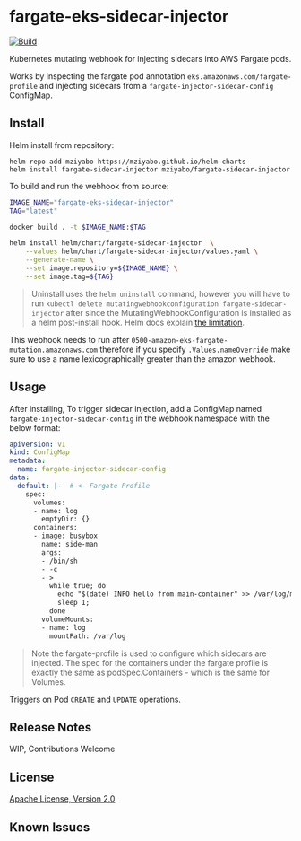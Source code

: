 # fargate-eks-sidecar-injector

[![Build](https://github.com/mziyabo/fargate-eks-sidecar-injector/actions/workflows/build.yaml/badge.svg)](https://github.com/mziyabo/fargate-eks-sidecar-injector/actions/workflows/build.yaml)

Kubernetes mutating webhook for injecting sidecars into AWS Fargate pods.


Works by inspecting the fargate pod annotation `eks.amazonaws.com/fargate-profile` and injecting sidecars from a `fargate-injector-sidecar-config` ConfigMap.

## Install

Helm install from repository:

```
helm repo add mziyabo https://mziyabo.github.io/helm-charts
helm install fargate-sidecar-injector mziyabo/fargate-sidecar-injector 
```

To build and run the webhook from source:

```bash
IMAGE_NAME="fargate-eks-sidecar-injector"
TAG="latest"

docker build . -t $IMAGE_NAME:$TAG

helm install helm/chart/fargate-sidecar-injector  \
    --values helm/chart/fargate-sidecar-injector/values.yaml \
    --generate-name \
    --set image.repository=${IMAGE_NAME} \
    --set image.tag=${TAG}
```

> Uninstall uses the `helm uninstall` command, however you will have to run `kubectl delete mutatingwebhookconfiguration fargate-sidecar-injector` after since the MutatingWebhookConfiguration is installed as a helm post-install hook. Helm docs explain [the limitation](https://helm.sh/docs/topics/charts_hooks/#hook-resources-are-not-managed-with-corresponding-releases).

This webhook needs to run after `0500-amazon-eks-fargate-mutation.amazonaws.com` therefore if you specify `.Values.nameOverride` make sure to use a name lexicographically greater than the amazon webhook.
## Usage
After installing, To trigger sidecar injection, add a ConfigMap named `fargate-injector-sidecar-config` in the webhook namespace with the below format:

```yaml
apiVersion: v1
kind: ConfigMap
metadata:
  name: fargate-injector-sidecar-config
data: 
  default: |-  # <- Fargate Profile
    spec:
      volumes:
      - name: log
        emptyDir: {}
      containers:
      - image: busybox
        name: side-man
        args:
        - /bin/sh
        - -c
        - >
          while true; do
            echo "$(date) INFO hello from main-container" >> /var/log/myapp.log ;
            sleep 1;
          done
        volumeMounts:
        - name: log
          mountPath: /var/log
```

> Note the fargate-profile is used to configure which sidecars are injected. 
  The spec for the containers under the fargate profile is exactly the same as podSpec.Containers - which is the same for Volumes.

Triggers on Pod `CREATE` and `UPDATE` operations.

## Release Notes
WIP, Contributions Welcome

## License
[Apache License, Version 2.0](./LICENSE)

## Known Issues
